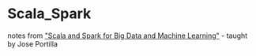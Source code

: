 # Scala_Spark

notes from ["Scala and Spark for Big Data and Machine Learning"](https://www.udemy.com/course/scala-and-spark-for-big-data-and-machine-learning/?utm_source=adwords&utm_medium=udemyads&utm_campaign=DataScience_v.PROF_la.EN_cc.US_ti.5336&utm_content=deal4584&utm_term=_._ag_83329489194_._ad_420694847720_._kw__._de_c_._dm__._pl__._ti_dsa-774930040969_._li_9007594_._pd__._&matchtype=b&gclid=CjwKCAjw4KD0BRBUEiwA7MFNTXz_XVtfgGc34OcZ5rDI1TyfTWBVEb5BtoUHSWEmZJTiO620-Xq8UBoCZFgQAvD_BwE) - taught by Jose Portilla

